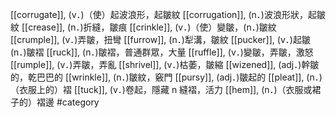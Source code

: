 [[corrugate]], (v．)（使）起波浪形，起皺紋 
[[corrugation]], (n．)波浪形狀，起皺紋 
[[crease]], (n．)折縫，皺痕 
[[crinkle]], (v．)（使）變皺，(n．)皺紋 
[[crumple]], (v．)弄皺，扭彎 
[[furrow]], (n．)犁溝，皺紋 
[[pucker]], (v．)起皺 (n．)皺褶 
[[ruck]], (n．)皺褶，普通群眾，大量 
[[ruffle]], (v．)變皺，弄皺，激怒 
[[rumple]], (v．)弄皺，弄亂 
[[shrivel]], (v．)枯萎，皺縮 
[[wizened]], (adj．)幹皺的，乾巴巴的 
[[wrinkle]], (n．)皺紋，竅門 
[[pursy]], (adj．)皺起的 
[[pleat]], (n．)（衣服上的）褶 
[[tuck]], (v．)卷起，隱藏 n 縫褶，活力 
[[hem]], (n．)（衣服或裙子的）褶邊 
#category
